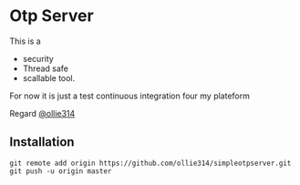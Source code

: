 Otp Server
=========

This is a 

  - security
  - Thread safe
  - scallable
tool.

For now it is just a test continuous integration four my plateform

Regard [@ollie314]

Installation
--------------

```git
git remote add origin https://github.com/ollie314/simpleotpserver.git
git push -u origin master
```
[@ollie314]:http://twitter.com/ollie314
